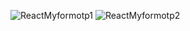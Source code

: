 ![ReactMyformotp1](https://github.com/sakshiy2000/React-Form/assets/127825022/40b22ce6-28b0-469b-b25e-6ce92e795be5)
![ReactMyformotp2](https://github.com/sakshiy2000/React-Form/assets/127825022/82ef5d1e-f8e2-4320-b953-5b7c21f05af9)
